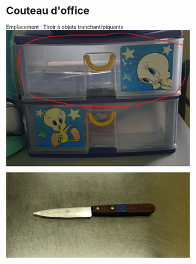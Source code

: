 # Couteau d'office

Emplacement : Tiroir à objets tranchant/piquants
![tiroir à objets tranchants / piquants](/tiroirobjettranchants.jpg)

![couteaudoffice.jpg](/couteaudoffice.jpg)
